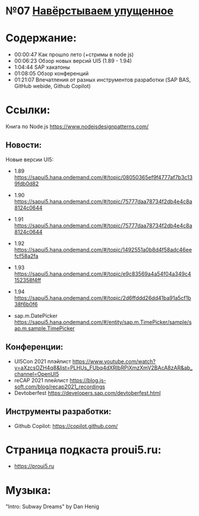 # №07 [Навёрстываем упущенное](https://castbox.fm/episode/id3284055/id376615050)

# Содержание:

- 00:00:47 Как прошло лето (+стримы в node js)
- 00:06:23 Обзор новых версий UI5 (1.89 - 1.94)
- 1:04:44 SAP хакатоны
- 01:08:05 Обзор конференций
- 01:21:07 Впечатления от разных инструментов разработки (SAP BAS, GitHub webide, Github Copilot)
 
# Ссылки:

Книга по Node.js https://www.nodejsdesignpatterns.com/

## Новости:
Новые версии UI5: 
- 1.89 https://sapui5.hana.ondemand.com/#/topic/08050365ef9f4777af7b3c139fdb0d82
- 1.90 https://sapui5.hana.ondemand.com/#/topic/75777daa78734f2db4e4c8a8124c0644
- 1.91 https://sapui5.hana.ondemand.com/#/topic/75777daa78734f2db4e4c8a8124c0644
- 1.92 https://sapui5.hana.ondemand.com/#/topic/1492551a0b8d4f58adc46eefcf58a2fa
- 1.93 https://sapui5.hana.ondemand.com/#/topic/e9c83569a4a54f04a349c4152358f4ff
- 1.94 https://sapui5.hana.ondemand.com/#/topic/2d6ffddd26dd41ba91a5cf1b38f6b0f6

- sap.m.DatePicker https://sapui5.hana.ondemand.com/#/entity/sap.m.TimePicker/sample/sap.m.sample.TimePicker

## Конференции:
- UI5Con 2021 плэйлист https://www.youtube.com/watch?v=aXzcsOZH4q8&list=PLHUs_FUbq4dXRIbRPiXmzXmV2BAcA8zAR&ab_channel=OpenUI5
- reCAP 2021 плейлист https://blog.js-soft.com/blog/recap2021_recordings
- Devtoberfest https://developers.sap.com/devtoberfest.html

## Инструменты разработки:
- Github Copilot: https://copilot.github.com/

# Страница подкаста proui5.ru:
 - https://proui5.ru

# Музыка:
 "Intro: Subway Dreams" by Dan Henig